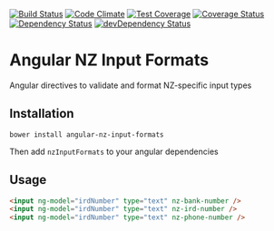 [![Build Status](https://travis-ci.org/nikrolls/angular-nz-input-formats.svg?branch=master)](https://travis-ci.org/nikrolls/angular-nz-input-formats)
[![Code Climate](https://codeclimate.com/github/nikrolls/angular-nz-input-formats/badges/gpa.svg)](https://codeclimate.com/github/nikrolls/angular-nz-input-formats) [![Test Coverage](https://codeclimate.com/github/nikrolls/angular-nz-input-formats/badges/coverage.svg)](https://codeclimate.com/github/nikrolls/angular-nz-input-formats)
[![Coverage Status](https://coveralls.io/repos/nikrolls/angular-nz-input-formats/badge.png)](https://coveralls.io/r/nikrolls/angular-nz-input-formats)
[![Dependency Status](https://david-dm.org/nikrolls/angular-nz-input-formats.svg?style=flat)](https://david-dm.org/nikrolls/angular-nz-input-formats)
[![devDependency Status](https://david-dm.org/nikrolls/angular-nz-input-formats/dev-status.svg?style=flat)](https://david-dm.org/nikrolls/angular-nz-input-formats#info=devDependencies)

Angular NZ Input Formats
========================

Angular directives to validate and format NZ-specific input types

Installation
------------

`bower install angular-nz-input-formats`

Then add `nzInputFormats` to your angular dependencies

Usage
-----

```html
<input ng-model="irdNumber" type="text" nz-bank-number />
<input ng-model="irdNumber" type="text" nz-ird-number />
<input ng-model="irdNumber" type="text" nz-phone-number />
```
